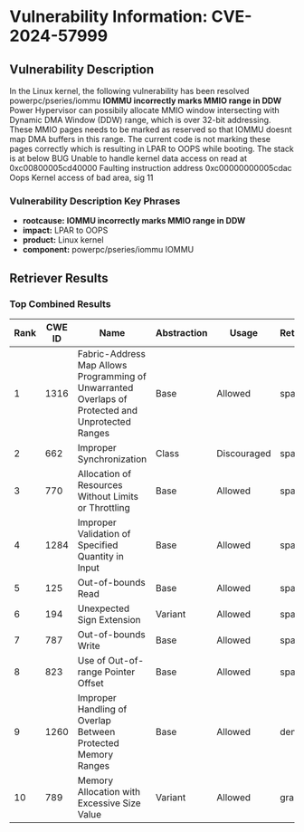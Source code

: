 # Vulnerability Information: CVE-2024-57999

## Vulnerability Description
In the Linux kernel, the following vulnerability has been resolved powerpc/pseries/iommu **IOMMU incorrectly marks MMIO range in DDW** Power Hypervisor can possibily allocate MMIO window intersecting with Dynamic DMA Window (DDW) range, which is over 32-bit addressing. These MMIO pages needs to be marked as reserved so that IOMMU doesnt map DMA buffers in this range. The current code is not marking these pages correctly which is resulting in LPAR to OOPS while booting. The stack is at below BUG Unable to handle kernel data access on read at 0xc00800005cd40000 Faulting instruction address 0xc00000000005cdac Oops Kernel access of bad area, sig 11

### Vulnerability Description Key Phrases
- **rootcause:** **IOMMU incorrectly marks MMIO range in DDW**
- **impact:** LPAR to OOPS
- **product:** Linux kernel
- **component:** powerpc/pseries/iommu IOMMU

## Retriever Results

### Top Combined Results

| Rank | CWE ID | Name | Abstraction | Usage  | Retrievers | Individual Scores |
|------|--------|------|-------------|-------|------------|-------------------|
| 1 | 1316 | Fabric-Address Map Allows Programming of Unwarranted Overlaps of Protected and Unprotected Ranges | Base | Allowed | sparse | 0.522 |
| 2 | 662 | Improper Synchronization | Class | Discouraged | sparse | 0.483 |
| 3 | 770 | Allocation of Resources Without Limits or Throttling | Base | Allowed | sparse | 0.468 |
| 4 | 1284 | Improper Validation of Specified Quantity in Input | Base | Allowed | sparse | 0.461 |
| 5 | 125 | Out-of-bounds Read | Base | Allowed | sparse | 0.458 |
| 6 | 194 | Unexpected Sign Extension | Variant | Allowed | sparse | 0.446 |
| 7 | 787 | Out-of-bounds Write | Base | Allowed | sparse | 0.446 |
| 8 | 823 | Use of Out-of-range Pointer Offset | Base | Allowed | sparse | 0.443 |
| 9 | 1260 | Improper Handling of Overlap Between Protected Memory Ranges | Base | Allowed | dense | 0.642 |
| 10 | 789 | Memory Allocation with Excessive Size Value | Variant | Allowed | graph | 0.003 |

